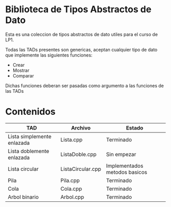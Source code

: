 # Biblioteca de Tipos Abstractos de Dato

Esta es una coleccion de tipos abstractos de dato utiles para el curso de LP1.

Todas las TADs presentes son genericas, aceptan cualquier tipo de dato que implemente las siguientes funciones:

- Crear
- Mostrar
- Comparar

Dichas funciones deberan ser pasadas como argumento a las funciones de las TADs

# Contenidos

| TAD                        | Archivo           | Estado                        |
| -------------------------- | ----------------- | ----------------------------- |
| Lista simplemente enlazada | Lista.cpp         | Terminado                     |
| Lista doblemente enlazada  | ListaDoble.cpp    | Sin empezar                   |
| Lista circular             | ListaCircular.cpp | Implementados metodos basicos |
| Pila                       | Pila.cpp          | Terminado                     |
| Cola                       | Cola.cpp          | Terminado                     |
| Arbol binario              | Arbol.cpp         | Terminado                     |
